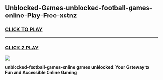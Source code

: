 
## Unblocked-Games-unblocked-football-games-online-Play-Free-xstnz
<h3>
<a href="https://premium76.site?title=unblocked-football-games-online&ref=20A">CLICK TO PLAY</a></h3>
<hr>

<h3>
<a href="https://premium76.site?title=unblocked-football-games-online&ref=20A">CLICK 2 PLAY</a>
  
</h3>

<a href="https://premium76.site?title=unblocked-football-games-online&ref=20A"><img src="https://clearcache.store/games.png"></a>


**unblocked-football-games-online games unblocked: Your Gateway to Fun and Accessible Online Gaming**
